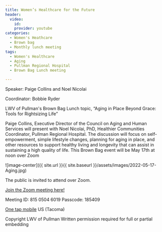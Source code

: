 ```yaml
---
title: Women’s Healthcare for the Future
header:
  video:
    id:
    provider: youtube
categories:
  - Women's Heathcare
  - Brown bag
  - Monthly lunch meeting
tags:
  - Women's Healthcare
  - Aging
  - Pullman Regional Hospital
  - Brown Bag Lunch meeting

---
```


Speaker: Paige Collins and Noel Nicolai

Coordinator: Bobbie Ryder

LWV of Pullman's Brown Bag Lunch topic, “Aging in Place Beyond Grace: Tools for Rightsizing Life”

Paige Collins, Executive Director of the Council on Aging and Human Services will present with Noel Nicolai, PhD, Healthier Communities Coordinator, Pullman Regional Hospital. The discussion will focus on self-empowerment, simple lifestyle changes, planning for aging in place, and other resources to support healthy living and longevity that can assist in sustaining a high quality of life. 
This Brown Bag event will be May 17th at noon over Zoom 

![image-center]({{ site.url }}{{ site.baseurl }}/assets/images/2022-05-17-Aging.jpg)

The public is invited to attend over Zoom.

[Join the Zoom meeting here!](https://us02web.zoom.us/j/81505046019?pwd=TU1ZalJnaUd2TGFNOTk3aFYzTkZuZz09)

Meeting ID: 815 0504 6019
Passcode: 185409

[One tap mobile](tel:+12532158782,,81505046019#,,,,*185409#) US (Tacoma)

Copyright LWV of Pullman
Written permission required for full or partial embedding

<!---change the title to whatever you want the post to be titled
change the ID out to the end of the youtube link https://youtu.be/r61ARK4Qv9c -->
